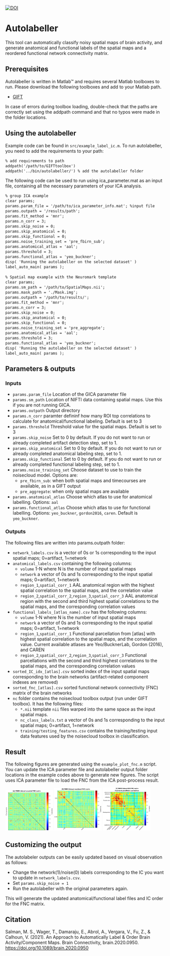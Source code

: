 [![DOI](https://zenodo.org/badge/253869566.svg)](https://zenodo.org/badge/latestdoi/253869566)

# Autolabeller

This tool can automatically classify noisy spatial maps of brain activity, and generate anatomical and functional labels of the spatial maps and a reordered functional network connectivity matrix.

## Prerequisites

Autolabeller is written in Matlab™ and requires several Matlab toolboxes to run. Please download the following toolboxes and add to your Matlab path.

- [GIFT](https://github.com/trendscenter/gift)

In case of errors during toolbox loading, double-check that the paths are correctly set using the addpath command and that no typos were made in the folder locations.

## Using the autolabeller

Example code can be found in `src/example_label_ic.m`. To run autolabeller, you need to add the requirements to your path:

    % add requirements to path
    addpath('/path/to/GIFTtoolbox')
    addpath('../bin/autolabeller/') % add the autolabeller folder
    
The following code can be used to run using ica_parameter.mat as an input file, containing all the necessary parameters of your ICA analysis.

    % group ICA example 
    clear params;
    params.param_file = '/path/to/ica_parameter_info.mat'; %input file
    params.outpath = '/results/path';
    params.fit_method = 'mnr';
    params.n_corr = 3; 
    params.skip_noise = 0;
    params.skip_anatomical = 0;
    params.skip_functional = 0;
    params.noise_training_set = 'pre_fbirn_sub';
    params.anatomical_atlas = 'aal';
    params.threshold = 3;
    params.functional_atlas = 'yeo_buckner';
    disp( 'Running the autolabeller on the selected dataset' )
    label_auto_main( params );

    % Spatial map example with the Neuromark template
    clear params;
    params.sm_path = '/path/to/SpatialMaps.nii';
    params.mask_path = './Mask.img';
    params.outpath = '/path/to/results/';
    params.fit_method = 'mnr';
    params.n_corr = 3;
    params.skip_noise = 0;
    params.skip_anatomical = 0;
    params.skip_functional = 0;
    params.noise_training_set = 'pre_aggregate';
    params.anatomical_atlas = 'aal';
    params.threshold = 3;
    params.functional_atlas = 'yeo_buckner';
    disp( 'Running the autolabeller on the selected dataset' )
    label_auto_main( params );

## Parameters & outputs

### Inputs
* `params.param_file` Location of the GICA parameter file
* `params.sm_path` Location of NIFTI data containing spatial maps. Use this if you are not running GICA.
* `params.outpath` Output directory
* `params.n_corr` paramter defininf how many ROI top correlations to calculate for anatomical/functional labeling. Default is set to 3
* `params.threshold` Threshold value for the spatial maps. Default is set to 3
* `params.skip_noise` Set to 0 by default. If you do not want to run or already completed artifact detection step, set to 1. 
* `params.skip_anatomical` Set to 0 by default. If you do not want to run or already completed anatomical labeling step, set to 1. 
* `params.skip_functional` Set to 0 by default. If you do not want to run or already completed functional labeling step, set to 1. 
* `params.noise_training_set` Choose dataset to use to train the noisecloud model. Options are:
    - `pre_fbirn_sub`: when both spatial maps and timecourses are available, as in a GIFT output
    - `pre_aggregate`: when only spatial maps are available
* `params.anatomical_atlas` Choose which atlas to use for anatomical labelling. Options: `aal`
* `params.functional_atlas` Choose which atlas to use for functional labelling. Options: `yeo_buckner`, `gordon2016`, `caren`. Default is `yeo_buckner`.

### Outputs
The following files are written into params.outpath folder:
* `network_labels.csv` is a vector of 0s or 1s corresponding to the input spatial maps; 0=artifact, 1=network
* `anatomical_labels.csv` containing the following columns:
    * `volume` 1-N where N is the number of input spatial maps
    * `network` a vector of 0s and 1s corresponding to the input spatial maps; 0=artifact, 1=network
    * `region_1`,`spatial_corr_1` AAL anatomical region with the highest spatial correlation to the spatial maps, and the correlation value
    * `region_2`,`spatial_corr_2`,`region_3`,`spatial_corr_3` AAL anatomical region with the second and third highest spatial correlations to the spatial maps, and the corresponding correlation values
* `functional_labels_[atlas_name].csv` has the following columns:
    * `volume` 1-N where N is the number of input spatial maps
    * `network` a vector of 0s and 1s corresponding to the input spatial maps; 0=artifact, 1=network
    * `region_1`,`spatial_corr_1` Functional parcellation from [atlas] with highest spatial correlation to the spatial maps, and the correlation value. Current available atlases are Yeo/BucknerLab, Gordon (2016), and CAREN 
    * `region_2`,`spatial_corr_2`,`region_3`,`spatial_corr_3` Functional parcellations with the second and third highest correlations to the spatial maps, and the corresponding correlation values
* `sorted_IC_idx_[atlas].csv` sorted index of the input spatial maps corresponding to the brain networks (artifact-related component indexes are removed)
* `sorted_fnc_[atlas].csv` sorted functional network connectivity (FNC) matrix of the brain networks 
* `nc` folder contains the noisecloud toolbox output (run under GIFT toolbox). It has the following files:
    * `*.nii` template `nii` files warped into the same space as the input spatial maps.
    * `nc_class_labels.txt` a vector of 0s and 1s corresponding to the input spatial maps; 0=artifact, 1=network
    * `training/testing_features.csv` contains the training/testing input data features used by the noisecloud toolbox in classification.  

## Result

The following figures are generated using the `example_plot_fnc.m` script. 
You can update the ICA parameter file and autolabeller output folder locations in the example codes above to generate new figures.
The script uses ICA parameter file to load the FNC from the ICA post-process result.

<img src="results/fbirn_nc_train_sub_th04/FBIRN_fnc_unsorted_yeo_buckner.png" alt="unsorted" width="150"/> <img src="results/fbirn_nc_train_sub_th04/FBIRN_fnc_reordered_yeo_buckner.png" alt="reordered" width="150"/> <img src="results/fbirn_nc_train_sub_th04/FBIRN_fnc_icn_yeo_buckner.png" alt="icn" width="150"/>

## Customizing the output

The autolabeler outputs can be easily updated based on visual observation as follows:
- Change the network(1)/noise(0) labels corresponding to the IC you want to update in `network_labels.csv`.
- Set `params.skip_noise = 1`
- Run the autolabeller with the original parameters again.

This will generate the updated anatomical/functional label files and IC order for the FNC matrix.

## Citation

Salman, M. S., Wager, T., Damaraju, E., Abrol, A., Vergara, V., Fu, Z., & Calhoun, V. (2021). An Approach to Automatically Label & Order Brain Activity/Component Maps. Brain Connectivity, brain.2020.0950. https://doi.org/10.1089/brain.2020.0950


